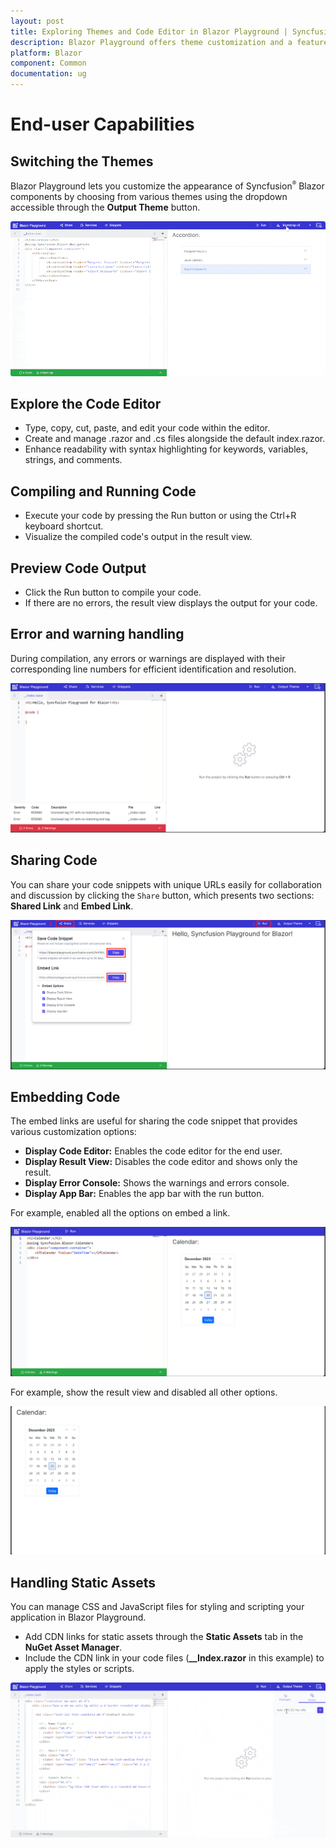 ```yaml
---
layout: post
title: Exploring Themes and Code Editor in Blazor Playground | Syncfusion
description: Blazor Playground offers theme customization and a feature-rich code editor to simplify the development and testing of Blazor components.
platform: Blazor
component: Common
documentation: ug
---
```


# End-user Capabilities

## Switching the Themes

Blazor Playground lets you customize the appearance of Syncfusion<sup style="font-size:70%">&reg;</sup> Blazor components by choosing from various themes using the dropdown accessible through the **Output Theme** button.

![Syncfusion Blazor Playground with theme](images/Output_Theme.gif)

## Explore the Code Editor 

* Type, copy, cut, paste, and edit your code within the editor.
* Create and manage .razor and .cs files alongside the default index.razor.
* Enhance readability with syntax highlighting for keywords, variables, strings, and comments.

## Compiling and Running Code

* Execute your code by pressing the Run button or using the Ctrl+R keyboard shortcut.
* Visualize the compiled code's output in the result view.

## Preview Code Output

* Click the Run button to compile your code.
* If there are no errors, the result view displays the output for your code.

## Error and warning handling

During compilation, any errors or warnings are displayed with their corresponding line numbers for efficient identification and resolution.

![Syncfusion Blazor Playground with error console](images/ErrorConsole.png)

## Sharing Code
You can share your code snippets with unique URLs easily for collaboration and discussion by clicking the `Share` button, which presents two sections: **Shared Link** and **Embed Link**.

![Syncfusion Blazor Playground with save code snippet](images/Save_Snippet.png)

## Embedding Code

The embed links are useful for sharing the code snippet that provides various customization options:
* **Display Code Editor:** Enables the code editor for the end user.
* **Display Result View:** Disables the code editor and shows only the result.
* **Display Error Console:** Shows the warnings and errors console.
* **Display App Bar:** Enables the app bar with the run button.

For example, enabled all the options on embed a link. 

![Syncfusion Blazor Playground with all embed options](images/Embed_enableall.png)

For example, show the result view and disabled all other options.

![Syncfusion Blazor Playground with result view](images/Embed_Result.png)

## Handling Static Assets

You can manage CSS and JavaScript files for styling and scripting your application in Blazor Playground.
* Add CDN links for static assets through the **Static Assets** tab in the **NuGet Asset Manager**.
* Include the CDN link in your code files (**__Index.razor** in this example) to apply the styles or scripts.

![Syncfusion Blazor Playground with static assets](images/static_assets.gif)